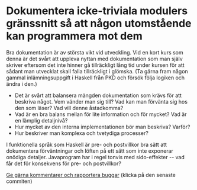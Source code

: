 # Dokumentera icke-triviala modulers gränssnitt så att någon utomstående kan programmera mot dem

Bra dokumentation är av största vikt vid utveckling. Vid en kort
kurs som denna är det svårt att uppleva nyttan med dokumentation
som man själv skriver eftersom det inte hinner gå tillräckligt
lång tid under kursen för att sådant man utvecklat skall falla
tillräckligt i glömska. (Ta gärna fram någon gammal
inlämningsuppgift i Haskell från PKD och försök följa logiken och
ändra i den.)

* Det är svårt att balansera mängden dokumentation som krävs för
  att beskriva något. Vem vänder man sig till? Vad kan man
  förvänta sig hos den som läser? Vad vill denne åstadkomma?
* Vad är en bra balans mellan för lite information och för mycket?
  Vad är en lämplig detaljnivå?
* Hur mycket av den interna implementationen bör man beskriva?
  Varför?
* Hur beskriver man komplexa och tvetydiga processer?

I funktionella språk som Haskell är pre- och postvillkor bra sätt
att dokumentera förväntningar och löften på ett sätt som inte
exponerar onödiga detaljer. Javaprogram har i regel tonvis med
sido-effekter -- vad får det för konsekvens för pre- och
postvillkor?

[Ge gärna kommentarer och rapportera buggar](https://github.com/IOOPM-UU/achievements/commits/master/D9.md) (klicka på den senaste commiten)
